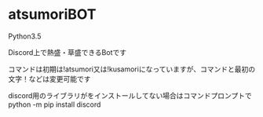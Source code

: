 # atsumoriBOT
<p>Python3.5</p>
<p>Discord上で熱盛・草盛できるBotです</p>
<p>コマンドは初期は!atsumori又は!kusamoriになっていますが、コマンドと最初の文字！などは変更可能です</p>
<p>discord用のライブラリがをインストールしてない場合はコマンドプロンプトでpython -m pip install discord</p>
